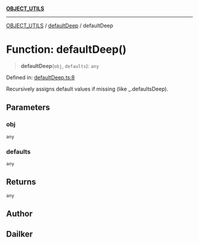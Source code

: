 [**OBJECT_UTILS**](../../README.md)

***

[OBJECT_UTILS](../../README.md) / [defaultDeep](../README.md) / defaultDeep

# Function: defaultDeep()

> **defaultDeep**(`obj`, `defaults`): `any`

Defined in: [defaultDeep.ts:8](https://github.com/dailker/everyutil/blob/fee6e9b8a6704ceb47f5b1ba754e0cca6cabc7c0/src/object/defaultDeep.ts#L8)

Recursively assigns default values if missing (like _.defaultsDeep).

## Parameters

### obj

`any`

### defaults

`any`

## Returns

`any`

## Author

## Dailker

